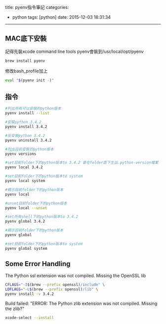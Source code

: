 title: pyenv指令筆記
categories:
  - python
tags: [python]
date: 2015-12-03 18:31:34
---


## MAC底下安裝
記得先裝xcode command line tools
pyenv會裝到/usr/local/opt/pyenv
``` bash
brew install pyenv
```
修改bash_profile加上
``` bash ~/.bash_profile
eval "$(pyenv init -)"
```
<!-- more -->

## 指令
``` bash
#列出所有可以安裝的python版本
pyenv install --list

#安裝python 3.4.2
pyenv install 3.4.2

#反安裝python 3.4.2
pyenv uninstall 3.4.2

#列出目前安裝的python版本
pyenv versions

#set目前folder下的python版本to 3.4.2 會在folder底下生出.python-version檔案
pyenv local 3.4.2

#set目前folder下的python版本to system
pyenv local system

#顯示目前folder下的python版本
pyenv local

#unset目前folder下的python版本
pyenv local --unset

#set所有shell下的python版本to 3.4.2
pyenv global 3.4.2

#顯示目前folder下的python版本
pyenv global

#set目前folder下的python版本to system
pyenv global system
```

## Some Error Handling
The Python ssl extension was not compiled. Missing the OpenSSL lib
``` bash
CFLAGS="-I$(brew --prefix openssl)/include" \
LDFLAGS="-L$(brew --prefix openssl)/lib" \
pyenv install -v 3.4.2
```

Build failed: "ERROR: The Python zlib extension was not compiled. Missing the zlib?"
``` bash
xcode-select --install
```
